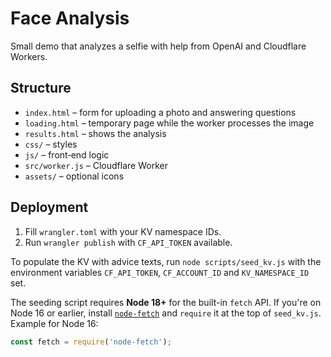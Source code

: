 # Face Analysis

Small demo that analyzes a selfie with help from OpenAI and Cloudflare Workers.

## Structure

- `index.html` – form for uploading a photo and answering questions
- `loading.html` – temporary page while the worker processes the image
- `results.html` – shows the analysis
- `css/` – styles
- `js/` – front‑end logic
- `src/worker.js` – Cloudflare Worker
- `assets/` – optional icons

## Deployment

1. Fill `wrangler.toml` with your KV namespace IDs.
2. Run `wrangler publish` with `CF_API_TOKEN` available.

To populate the KV with advice texts, run `node scripts/seed_kv.js` with the environment variables `CF_API_TOKEN`, `CF_ACCOUNT_ID` and `KV_NAMESPACE_ID` set.

The seeding script requires **Node 18+** for the built-in `fetch` API. If you're on Node 16 or earlier, install [`node-fetch`](https://www.npmjs.com/package/node-fetch) and `require` it at the top of `seed_kv.js`.
Example for Node 16:

```js
const fetch = require('node-fetch');
```
